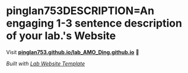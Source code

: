 
# pinglan753DESCRIPTION=An engaging 1-3 sentence description of your lab.'s Website

Visit **[pinglan753.github.io/lab_AMO_Ding.github.io](https://pinglan753.github.io/lab_AMO_Ding.github.io)** 🚀

_Built with [Lab Website Template](https://greene-lab.gitbook.io/lab-website-template-docs)_
